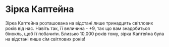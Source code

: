 # Зірка Каптейна

Зірка Каптейна розташована на відстані лише тринадцять світлових років від нас.
Навіть так, її величина - +9, так що вам знадобиться бінокль, щоб її побачити.
Близько 10,000 років тому, зірка Каптейна була на відстані лише сім світлових
років!
